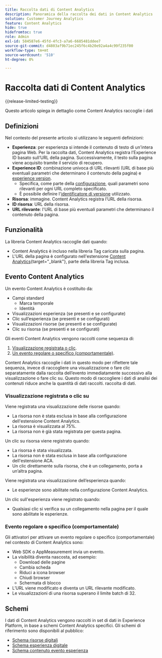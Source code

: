 ```yaml
---
title: Raccolta dati di Content Analytics
description: Panoramica della raccolta dei dati in Content Analytics
solution: Customer Journey Analytics
feature: Content Analytics
hide: true
hidefromtoc: true
role: Admin
exl-id: 584587e6-45fd-4fc3-a7a6-6685481ddee7
source-git-commit: d4803af9b71ec245f6c4b20e92a4a4c99f235f00
workflow-type: tm+mt
source-wordcount: '510'
ht-degree: 0%

---
```


# Raccolta dati di Content Analytics

{{release-limited-testing}}

Questo articolo spiega in dettaglio come Content Analytics raccoglie i dati


## Definizioni

Nel contesto del presente articolo si utilizzano le seguenti definizioni:

* **Esperienza**: per esperienza si intende il contenuto di testo di un&#39;intera pagina Web. Per la raccolta dati, Content Analytics registra l’Experience ID basato sull’URL della pagina. Successivamente, il testo sulla pagina viene acquisito tramite il servizio di recupero.
* **Experience ID**: combinazione univoca di URL rilevanti (URL di base più eventuali parametri che determinano il contenuto della pagina) e [experience version](manual.md#versioning).
   * Specifica, come parte della [configurazione](configuration.md), quali parametri sono rilevanti per ogni URL completo specificato.
   * È possibile definire l&#39;[identificatore di versione](manual.md#versioning) utilizzato.
* **Risorsa**: immagine. Content Analytics registra l’URL della risorsa.
* **ID risorsa**: URL della risorsa.
* **URL rilevante**: l&#39;URL di base più eventuali parametri che determinano il contenuto della pagina.


## Funzionalità

La libreria Content Analytics raccoglie dati quando:

* Content Analytics è incluso nella libreria Tag caricata sulla pagina.
* L&#39;URL della pagina è configurato nell&#39;estensione [Content Analytics](https://experienceleague.adobe.com/en/docs/experience-platform/tags/extensions/client/content-analytics/overview){target="_blank"}, parte della libreria Tag inclusa.


## Evento Content Analytics

Un evento Content Analytics è costituito da:

* Campi standard
   * Marca temporale
   * Identità
* Visualizzazioni esperienza (se presenti e se configurate)
* Clic sull’esperienza (se presenti e se configurati)
* Visualizzazioni risorse (se presenti e se configurate)
* Clic su risorsa (se presenti e se configurati)


Gli eventi Content Analytics vengono raccolti come sequenza di:

1. [Visualizzazione registrata o clic](#recorded-view-or-click).
1. [Un evento regolare o specifico (comportamentale)](#regular-or-specific-behaviorial-event).

Content Analytics raccoglie i dati in questo modo per riflettere tale sequenza, invece di raccogliere una visualizzazione o fare clic separatamente dalla raccolta dell’evento immediatamente successivo alla visualizzazione o fare clic su. Questo modo di raccogliere i dati di analisi dei contenuti riduce anche la quantità di dati raccolti. raccolta di dati.

### Visualizzazione registrata o clic su

Viene registrata una visualizzazione delle risorse quando:

* La risorsa non è stata esclusa in base alla configurazione dell&#39;estensione Content Analytics.
* La risorsa è visualizzata al 75%.
* La risorsa non è già stata registrata per questa pagina.

Un clic su risorsa viene registrato quando:

* La risorsa è stata visualizzata.
* La risorsa non è stata esclusa in base alla configurazione dell&#39;estensione ACA.
* Un clic direttamente sulla risorsa, che è un collegamento, porta a un’altra pagina.

Viene registrata una visualizzazione dell’esperienza quando:

* Le esperienze sono abilitate nella configurazione Content Analytics.

Un clic sull&#39;esperienza viene registrato quando:

* Qualsiasi clic si verifica su un collegamento nella pagina per il quale sono abilitate le esperienze.


### Evento regolare o specifico (comportamentale)

Gli attivatori per attivare un evento regolare o specifico (comportamentale) nel contesto di Content Analytics sono:

* Web SDK o AppMeasurement invia un evento.
* La visibilità diventa nascosta, ad esempio:
   * Download delle pagine
   * Cambia scheda
   * Riduci a icona browser
   * Chiudi browser
   * Schermata di blocco
* L’URL viene modificato e diventa un URL rilevante modificato.
* Le visualizzazioni di una risorsa superano il limite batch di 32.


## Schemi

I dati di Content Analytics vengono raccolti in set di dati in Experience Platform, in base a schemi Content Analytics specifici. Gli schemi di riferimento sono disponibili al pubblico:

* [Schema risorse digitali](https://github.com/adobe/xdm/blob/master/components/classes/digital-asset.schema.json)
* [Schema esperienza digitale](https://github.com/adobe/xdm/blob/master/components/classes/digital-experience.schema.json)
* [Schema contenuto evento esperienza](https://github.com/adobe/xdm/blob/master/components/fieldgroups/experience-event/experienceevent-content.schema.json)
